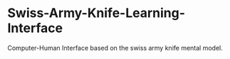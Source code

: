 # Swiss-Army-Knife-Learning-Interface
Computer-Human Interface based on the swiss army knife mental model.
